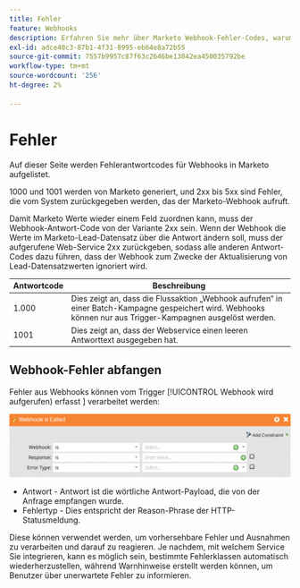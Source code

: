 ```yaml
---
title: Fehler
feature: Webhooks
description: Erfahren Sie mehr über Marketo Webhook-Fehler-Codes, warum 2xx-Antworten erforderlich sind, um Lead-Felder zu aktualisieren, und wie Sie Fehler mit Webhook abfangen und behandeln können.
exl-id: adce40c3-87b1-4f31-8995-eb64e8a72b55
source-git-commit: 7557b9957c87f63c2646be13842ea450035792be
workflow-type: tm+mt
source-wordcount: '256'
ht-degree: 2%

---
```


# Fehler

Auf dieser Seite werden Fehlerantwortcodes für Webhooks in Marketo aufgelistet.

1000 und 1001 werden von Marketo generiert, und 2xx bis 5xx sind Fehler, die vom System zurückgegeben werden, das der Marketo-Webhook aufruft.

Damit Marketo Werte wieder einem Feld zuordnen kann, muss der Webhook-Antwort-Code von der Variante 2xx sein. Wenn der Webhook die Werte im Marketo-Lead-Datensatz über die Antwort ändern soll, muss der aufgerufene Web-Service 2xx zurückgeben, sodass alle anderen Antwort-Codes dazu führen, dass der Webhook zum Zwecke der Aktualisierung von Lead-Datensatzwerten ignoriert wird.

| Antwortcode | Beschreibung |
| --- | --- |
| 1.000 | Dies zeigt an, dass die Flussaktion „Webhook aufrufen“ in einer Batch-Kampagne gespeichert wird. Webhooks können nur aus Trigger-Kampagnen ausgelöst werden. |
| 1001 | Dies zeigt an, dass der Webservice einen leeren Antworttext ausgegeben hat. |

## Webhook-Fehler abfangen

Fehler aus Webhooks können vom Trigger [!UICONTROL Webhook wird aufgerufen) erfasst &#x200B;] verarbeitet werden:

![Webhook wird aufgerufen](assets/webhook-called.png)

* Antwort - Antwort ist die wörtliche Antwort-Payload, die von der Anfrage empfangen wurde.
* Fehlertyp - Dies entspricht der Reason-Phrase der HTTP-Statusmeldung.

Diese können verwendet werden, um vorhersehbare Fehler und Ausnahmen zu verarbeiten und darauf zu reagieren. Je nachdem, mit welchem Service Sie integrieren, kann es möglich sein, bestimmte Fehlerklassen automatisch wiederherzustellen, während Warnhinweise erstellt werden können, um Benutzer über unerwartete Fehler zu informieren.

